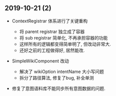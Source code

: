 ## 2019-10-21 (2)

-   ContextRegistrar 体系进行了关键重构
    -   将 parent registrar 独立成了容器
    -   将 sub registrar 简单化, 不再承担容器的功能
    -   这样所有的逻辑都变得简单明了, 但改动非常大.
    -   还好之前的工程做得好, 居然能改.

-   SimpleWikiComponent 改动
    -   解决了 wikiOption intentName 大小写问题
    -   拆分了路径算法, 修复了bug, 补全单测

-   修复了意图语料库不能同步所有意图数据的问题.
